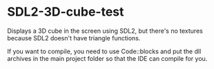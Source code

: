 # SDL2-3D-cube-test
Displays a 3D cube in the screen using SDL2, but there's no textures because SDL2 doesn't have triangle functions.

If you want to compile, you need to use Code::blocks and put the dll archives in the main project folder so that the IDE can compile for you.
